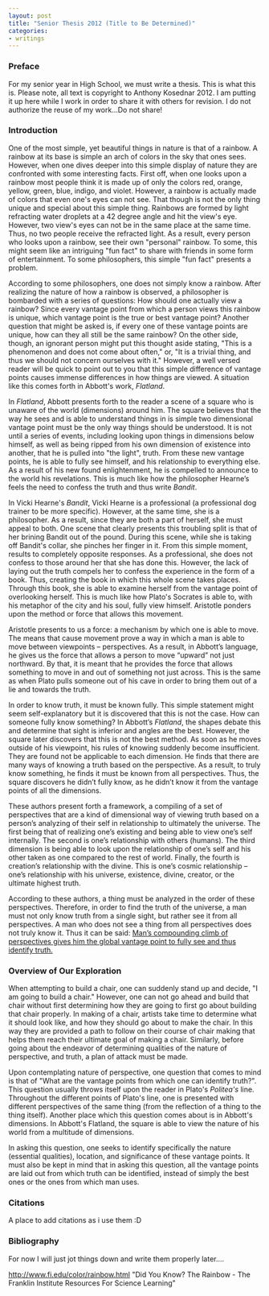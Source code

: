 ```yaml
---
layout: post
title: "Senior Thesis 2012 (Title to Be Determined)"
categories:
- writings
---
```


### Preface ###

For my senior year in High School, we must write a thesis. This is what this is. Please note, all text is copyright to Anthony Kosednar 2012. I am putting it up here while I work in order to share it with others for revision. I do not authorize the reuse of my work…Do not share!

### Introduction ###

<!-- Citation: http://www.fi.edu/color/rainbow.html -->

One of the most simple, yet beautiful things in nature is that of a rainbow. A rainbow at its base is simple an arch of colors in the sky that ones sees. However, when one dives deeper into this simple display of nature they are confronted with some interesting facts. First off, when one looks upon a rainbow most people think it is made up of only the colors red, orange, yellow, green, blue, indigo, and violet. However, a rainbow is actually made of colors that even one's eyes can not see. That though is not the only thing unique and special about this simple thing. Rainbows are formed by light refracting water droplets at a 42 degree angle and hit the view's eye. However, two view's eyes can not be in the same place at the same time. Thus, no two people receive the refracted light. As a result, every person  who looks upon a rainbow, see their own "personal" rainbow. To some, this might seem like an intriguing  "fun fact" to share with friends in some form of entertainment. To some philosophers, this simple "fun fact" presents a problem. 

According to some philosophers, one does not simply know a rainbow. <!-- Lord of the rings reference lol: http://www.youtube.com/watch?feature=player_embedded&v=0tMv5uj0odM ---> After realizing the nature of how a rainbow is observed, a philosopher is bombarded with a series of questions: How should one actually view a rainbow? Since every vantage point from which a person views this rainbow is unique, which vantage point is the true or best vantage point? Another question that might be asked is, if every one of these vantage points are unique, how can they all still be the same rainbow? On the other side, though, an ignorant person might put this thought aside stating, "This is a phenomenon and does not come about often," or, "It is a trivial thing, and thus we should not concern ourselves with it." However, a well versed reader will be quick to point out to you that this simple difference of vantage points causes immense differences in how things are viewed. A situation like this comes forth in Abbott's work, *Flatland*.

In *Flatland*, Abbott presents forth to the reader a scene of a square who is unaware of the world (dimensions) around him. The square believes that the way he sees and is able to understand things in is simple two dimensional vantage point must be the only way things should be understood. It is not until a series of events, including looking upon things in dimensions below himself, as well as being ripped from his own dimension of existence into another, that he is pulled into "the light", truth. From these new vantage points, he is able to fully see himself, and his relationship to everything else. As a result of his new found enlightenment, he is compelled to announce to the world his revelations. This is much like how the philosopher Hearne’s feels the need to confess the truth and thus write *Bandit*.

In Vicki Hearne's *Bandit*, Vicki Hearne is a professional (a professional dog trainer to be more specific). However, at the same time, she is a philosopher. As a result, since they are both a part of herself, she must appeal to both. One scene that clearly presents this troubling split is that of her brining Bandit out of the pound. During this scene, while she is taking off Bandit's collar, she pinches her finger in it. From this simple moment, results to completely opposite responses. As a professional, she does not confess to those around her that she has done this. However, the lack of laying out the truth compels her to confess the experience in the form of a book. Thus, creating the book in which this whole scene takes places. Through this book, she is able to examine herself from the vantage point of overlooking herself. This is much like how Plato's Socrates is able to, with his metaphor of the city and his soul, fully view himself. <!-- Insert Plato Stuff somehow here?? -->Aristotle ponders upon the method or force that allows this movement.

Aristotle presents to us a force: a mechanism by which one is able to move. The means that cause movement prove a way in which a man is able to move between viewpoints – perspectives. As a result, in Abbott’s language, he gives us the force that allows a person to move “upward” not just northward. By that, it is meant that he provides the force that allows something to move in and out of something not just across. This is the same as when Plato pulls someone out of his cave in order to bring them out of a lie and towards the truth.

In order to know truth, it must be known fully. This simple statement might seem self-explanatory but it is discovered that this is not the case. How can someone fully know something? In Abbott’s *Flatland*, the shapes debate this and determine that sight is inferior and angles are the best. However, the square later discovers that this is not the best method. As soon as he moves outside of his viewpoint, his rules of knowing suddenly become insufficient. They are found not be applicable to each dimension. He finds that there are many ways of knowing a truth based on the perspective. As a result, to truly know something, he finds it must be known from all perspectives. Thus, the square discovers he didn’t fully know, as he didn’t know it from the vantage points of all the dimensions.

These authors present forth a framework, a compiling of a set of perspectives that are a kind of dimensional way of viewing truth based on a person’s analyzing of their self in relationship to ultimately the universe. The first being that of realizing one’s existing and being able to view one’s self internally. The second is one’s relationship with others (humans). The third dimension is being able to look upon the relationship of one’s self and his other taken as one compared to the rest of world. Finally, the fourth is creation’s relationship with the divine. This is one’s cosmic relationship – one’s relationship with his universe, existence, divine, creator, or the ultimate highest truth.

According to these authors, a thing must be analyzed in the order of these perspectives. Therefore, in order to find the truth of the universe, a man must not only know truth from a single sight, but rather see it from all perspectives. A man who does not see a thing from all perspectives does not truly know it. Thus it can be said: <u>Man’s compounding climb of perspectives gives him the global vantage point to fully see and thus identify truth.</u> <!-- I hate underlining just fyi -->

### Overview of Our Exploration ###

<!-- Definitions Outline???? Here?? -->

When attempting to build a chair, one can suddenly stand up and decide, "I am going to build a chair." However, one can not go ahead and build that chair without first determining how they are going to first go about building that chair properly. In making of a chair, artists take time to determine what it should look like, and how they should go about to make the chair. In this way they are provided a path to follow on their course of chair making that helps them reach their ultimate goal of making a chair. Similarly, before going about the endeavor of determining qualities of the nature of perspective, and truth, a plan of attack must be made. 

Upon contemplating nature of perspective, one question that comes to mind is that of "What are the vantage points from which one can identify truth?". This question usually throws itself upon the reader in Plato's *Politea's* line. Throughout the different points of Plato's line, one is presented with different perspectives of the same thing (from the reflection of a thing to the thing itself). Another place which this question comes about is in Abbott's dimensions. In Abbott's Flatland, the square is able to view the nature of his world from a multitude of dimensions. 

In asking this question, one seeks to identify specifically the nature (essential qualities), location, and significance of these vantage points. It must also be kept in mind that in asking this question, all the vantage points are laid out from which truth can be identified, instead of simply the best ones or the ones from which man uses. 

### Citations ###

A place to add citations as i use them :D

### Bibliography ###

For now I will just jot things down and write them properly later….

http://www.fi.edu/color/rainbow.html  "Did You Know? The Rainbow - The Franklin Institute Resources For Science Learning"